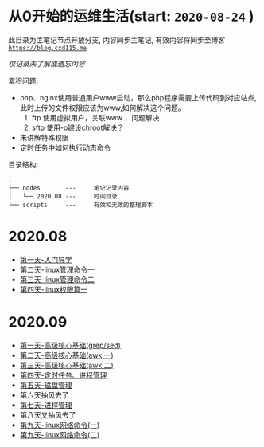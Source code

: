 # 从0开始的运维生活(start: `2020-08-24` )   

此目录为主笔记节点开放分支, 内容同步主笔记, 有效内容将同步至博客 [`https://blog.cxd115.me`](https://blog.cxd115.me)  

*仅记录未了解或遗忘内容*   


累积问题: 
- php、nginx使用普通用户www启动，那么php程序需要上传代码到对应站点,此时上传的文件权限应该为www,如何解决这个问题。
    1. ftp 使用虚拟用户，关联www ，问题解决 
    2. sftp 使用-o建设chroot解决？
- 未讲解特殊权限  
- 定时任务中如何执行动态命令  

目录结构:  
```
.
├── nodes       ---     笔记记录内容    
│   └── 2020.08 ---     时间目录
└── scripts     ---     有效和无效的整理脚本
```

# 2020.08 
- [第一天-入门导学](./nodes/2020.08/day1.md)
- [第二天-linux管理命令一](./nodes/2020.08/day2.md)
- [第三天-linux管理命令二](./nodes/2020.08/day3.md)
- [第四天-linux权限篇一](./nodes/2020.08/day4.md)

# 2020.09 
- [第一天-高级核心基础(grep/sed)](./nodes/2020.09/day1.md) 
- [第二天-高级核心基础(awk 一)](./nodes/2020.09/day2.md) 
- [第三天-高级核心基础(awk 二)](./nodes/2020.09/day3.md)
- [第四天-定时任务、进程管理](./nodes/2020.09/day4.md)
- [第五天-磁盘管理](./nodes/2020.09/day5.md)
- 第六天抽风去了 
- [第七天-进程管理](./nodes/2020.09/day7.md)
- 第八天又抽风去了 
- [第九天-linux网络命令(一)](./nodes/2020.09/day9.md)
- [第九天-linux网络命令(二)](./nodes/2020.09/day10.md)